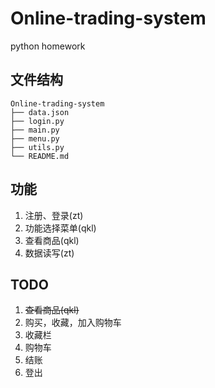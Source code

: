 # Online-trading-system
python homework
## 文件结构 
```
Online-trading-system
├── data.json
├── login.py
├── main.py
├── menu.py
├── utils.py
└── README.md
```
## 功能
1. 注册、登录(zt)
2. 功能选择菜单(qkl)
3. 查看商品(qkl)
4. 数据读写(zt)

## TODO
1. ~~查看商品(qkl)~~
2. 购买，收藏，加入购物车
3. 收藏栏
4. 购物车
5. 结账
6. 登出
